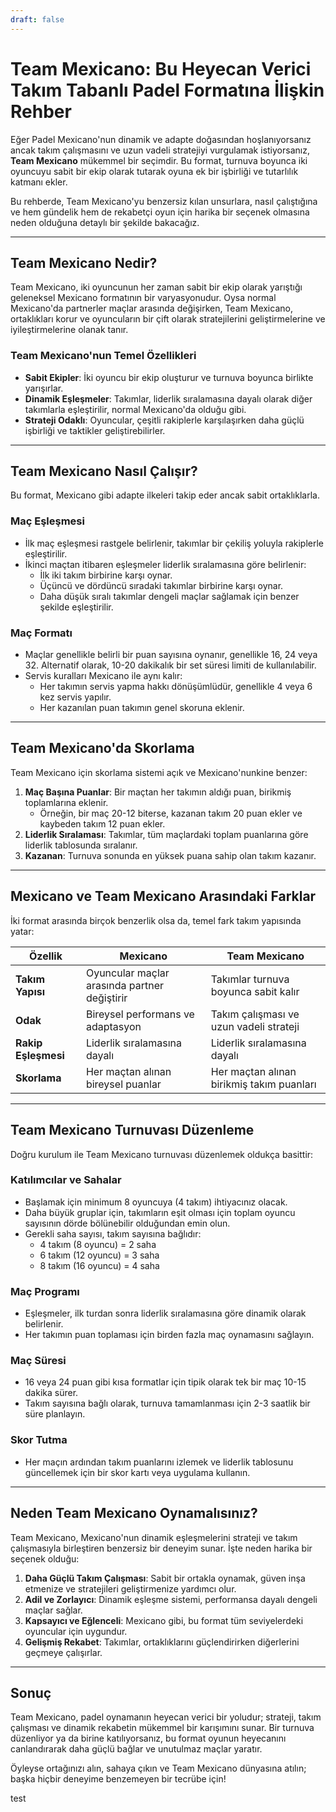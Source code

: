 ```yaml
---
draft: false
---
```

# Team Mexicano: Bu Heyecan Verici Takım Tabanlı Padel Formatına İlişkin Rehber

Eğer Padel Mexicano'nun dinamik ve adapte doğasından hoşlanıyorsanız ancak takım çalışmasını ve uzun vadeli stratejiyi vurgulamak istiyorsanız, **Team Mexicano** mükemmel bir seçimdir. Bu format, turnuva boyunca iki oyuncuyu sabit bir ekip olarak tutarak oyuna ek bir işbirliği ve tutarlılık katmanı ekler.

Bu rehberde, Team Mexicano'yu benzersiz kılan unsurlara, nasıl çalıştığına ve hem gündelik hem de rekabetçi oyun için harika bir seçenek olmasına neden olduğuna detaylı bir şekilde bakacağız.

---

## **Team Mexicano Nedir?**

Team Mexicano, iki oyuncunun her zaman sabit bir ekip olarak yarıştığı geleneksel Mexicano formatının bir varyasyonudur. Oysa normal Mexicano'da partnerler maçlar arasında değişirken, Team Mexicano, ortaklıkları korur ve oyuncuların bir çift olarak stratejilerini geliştirmelerine ve iyileştirmelerine olanak tanır.

### **Team Mexicano'nun Temel Özellikleri**
- **Sabit Ekipler**: İki oyuncu bir ekip oluşturur ve turnuva boyunca birlikte yarışırlar.
- **Dinamik Eşleşmeler**: Takımlar, liderlik sıralamasına dayalı olarak diğer takımlarla eşleştirilir, normal Mexicano'da olduğu gibi.
- **Strateji Odaklı**: Oyuncular, çeşitli rakiplerle karşılaşırken daha güçlü işbirliği ve taktikler geliştirebilirler.

---

## **Team Mexicano Nasıl Çalışır?**

Bu format, Mexicano gibi adapte ilkeleri takip eder ancak sabit ortaklıklarla.

### **Maç Eşleşmesi**
- İlk maç eşleşmesi rastgele belirlenir, takımlar bir çekiliş yoluyla rakiplerle eşleştirilir.
- İkinci maçtan itibaren eşleşmeler liderlik sıralamasına göre belirlenir:
  - İlk iki takım birbirine karşı oynar.
  - Üçüncü ve dördüncü sıradaki takımlar birbirine karşı oynar.
  - Daha düşük sıralı takımlar dengeli maçlar sağlamak için benzer şekilde eşleştirilir.

### **Maç Formatı**
- Maçlar genellikle belirli bir puan sayısına oynanır, genellikle 16, 24 veya 32. Alternatif olarak, 10-20 dakikalık bir set süresi limiti de kullanılabilir.
- Servis kuralları Mexicano ile aynı kalır:
  - Her takımın servis yapma hakkı dönüşümlüdür, genellikle 4 veya 6 kez servis yapılır.
  - Her kazanılan puan takımın genel skoruna eklenir.

---

## **Team Mexicano'da Skorlama**

Team Mexicano için skorlama sistemi açık ve Mexicano'nunkine benzer:

1. **Maç Başına Puanlar**: Bir maçtan her takımın aldığı puan, birikmiş toplamlarına eklenir.
   - Örneğin, bir maç 20-12 biterse, kazanan takım 20 puan ekler ve kaybeden takım 12 puan ekler.
2. **Liderlik Sıralaması**: Takımlar, tüm maçlardaki toplam puanlarına göre liderlik tablosunda sıralanır.
3. **Kazanan**: Turnuva sonunda en yüksek puana sahip olan takım kazanır.

---

## **Mexicano ve Team Mexicano Arasındaki Farklar**

İki format arasında birçok benzerlik olsa da, temel fark takım yapısında yatar:

| **Özellik**            | **Mexicano**                                     | **Team Mexicano**                                  |
|-------------------------|-------------------------------------------------|---------------------------------------------------|
| **Takım Yapısı**        | Oyuncular maçlar arasında partner değiştirir     | Takımlar turnuva boyunca sabit kalır                |
| **Odak**                | Bireysel performans ve adaptasyon                | Takım çalışması ve uzun vadeli strateji            |
| **Rakip Eşleşmesi**     | Liderlik sıralamasına dayalı                     | Liderlik sıralamasına dayalı                       |
| **Skorlama**            | Her maçtan alınan bireysel puanlar               | Her maçtan alınan birikmiş takım puanları          |

---

## **Team Mexicano Turnuvası Düzenleme**

Doğru kurulum ile Team Mexicano turnuvası düzenlemek oldukça basittir:

### **Katılımcılar ve Sahalar**
- Başlamak için minimum 8 oyuncuya (4 takım) ihtiyacınız olacak.
- Daha büyük gruplar için, takımların eşit olması için toplam oyuncu sayısının dörde bölünebilir olduğundan emin olun.
- Gerekli saha sayısı, takım sayısına bağlıdır:
  - 4 takım (8 oyuncu) = 2 saha
  - 6 takım (12 oyuncu) = 3 saha
  - 8 takım (16 oyuncu) = 4 saha

### **Maç Programı**
- Eşleşmeler, ilk turdan sonra liderlik sıralamasına göre dinamik olarak belirlenir.
- Her takımın puan toplaması için birden fazla maç oynamasını sağlayın.

### **Maç Süresi**
- 16 veya 24 puan gibi kısa formatlar için tipik olarak tek bir maç 10-15 dakika sürer.
- Takım sayısına bağlı olarak, turnuva tamamlanması için 2-3 saatlik bir süre planlayın.

### **Skor Tutma**
- Her maçın ardından takım puanlarını izlemek ve liderlik tablosunu güncellemek için bir skor kartı veya uygulama kullanın.

---

## **Neden Team Mexicano Oynamalısınız?**

Team Mexicano, Mexicano'nun dinamik eşleşmelerini strateji ve takım çalışmasıyla birleştiren benzersiz bir deneyim sunar. İşte neden harika bir seçenek olduğu:

1. **Daha Güçlü Takım Çalışması**: Sabit bir ortakla oynamak, güven inşa etmenize ve stratejileri geliştirmenize yardımcı olur.
2. **Adil ve Zorlayıcı**: Dinamik eşleşme sistemi, performansa dayalı dengeli maçlar sağlar.
3. **Kapsayıcı ve Eğlenceli**: Mexicano gibi, bu format tüm seviyelerdeki oyuncular için uygundur.
4. **Gelişmiş Rekabet**: Takımlar, ortaklıklarını güçlendirirken diğerlerini geçmeye çalışırlar.

---

## **Sonuç**

Team Mexicano, padel oynamanın heyecan verici bir yoludur; strateji, takım çalışması ve dinamik rekabetin mükemmel bir karışımını sunar. Bir turnuva düzenliyor ya da birine katılıyorsanız, bu format oyunun heyecanını canlandırarak daha güçlü bağlar ve unutulmaz maçlar yaratır.

Öyleyse ortağınızı alın, sahaya çıkın ve Team Mexicano dünyasına atılın; başka hiçbir deneyime benzemeyen bir tecrübe için!

test